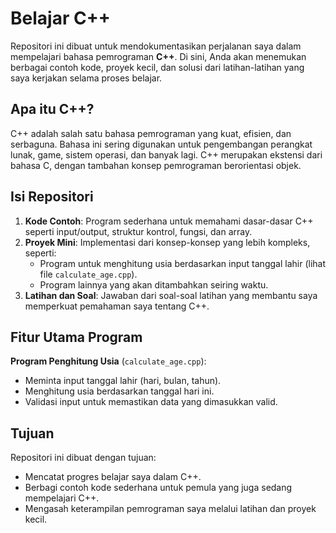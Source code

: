 # Belajar C++

Repositori ini dibuat untuk mendokumentasikan perjalanan saya dalam mempelajari bahasa pemrograman **C++**. Di sini, Anda akan menemukan berbagai contoh kode, proyek kecil, dan solusi dari latihan-latihan yang saya kerjakan selama proses belajar.

## Apa itu C++?
C++ adalah salah satu bahasa pemrograman yang kuat, efisien, dan serbaguna. Bahasa ini sering digunakan untuk pengembangan perangkat lunak, game, sistem operasi, dan banyak lagi. C++ merupakan ekstensi dari bahasa C, dengan tambahan konsep pemrograman berorientasi objek.

## Isi Repositori

1. **Kode Contoh**: Program sederhana untuk memahami dasar-dasar C++ seperti input/output, struktur kontrol, fungsi, dan array.
2. **Proyek Mini**: Implementasi dari konsep-konsep yang lebih kompleks, seperti:
   - Program untuk menghitung usia berdasarkan input tanggal lahir (lihat file `calculate_age.cpp`).
   - Program lainnya yang akan ditambahkan seiring waktu.
3. **Latihan dan Soal**: Jawaban dari soal-soal latihan yang membantu saya memperkuat pemahaman saya tentang C++.

## Fitur Utama Program
**Program Penghitung Usia** (`calculate_age.cpp`):
- Meminta input tanggal lahir (hari, bulan, tahun).
- Menghitung usia berdasarkan tanggal hari ini.
- Validasi input untuk memastikan data yang dimasukkan valid.

## Tujuan
Repositori ini dibuat dengan tujuan:
- Mencatat progres belajar saya dalam C++.
- Berbagi contoh kode sederhana untuk pemula yang juga sedang mempelajari C++.
- Mengasah keterampilan pemrograman saya melalui latihan dan proyek kecil.



